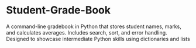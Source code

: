 # Student-Grade-Book
A command-line gradebook in Python that stores student names, marks, and calculates averages. Includes search, sort, and error handling. Designed to showcase intermediate Python skills using dictionaries and lists
